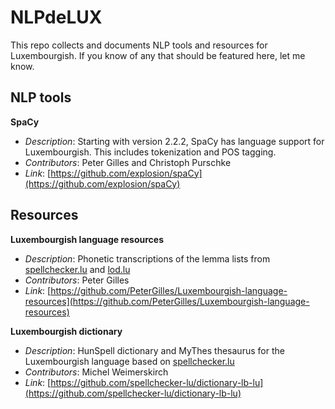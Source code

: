 # NLPdeLUX

This repo collects and documents NLP tools and resources for Luxembourgish. If you know of any that should be featured here, let me know.

## NLP tools

**SpaCy**

- *Description*: Starting with version 2.2.2, SpaCy has language support for Luxembourgish. This includes tokenization and POS tagging. 
- *Contributors*: Peter Gilles and Christoph Purschke
- *Link*: [https://github.com/explosion/spaCy](https://github.com/explosion/spaCy)

## Resources

**Luxembourgish language resources**

- *Description*: Phonetic transcriptions of the lemma lists from [spellchecker.lu](spellchecker.lu) and [lod.lu](lod.lu)
- *Contributors*: Peter Gilles
- *Link*: [https://github.com/PeterGilles/Luxembourgish-language-resources](https://github.com/PeterGilles/Luxembourgish-language-resources)

**Luxembourgish dictionary**

- *Description*: HunSpell dictionary and MyThes thesaurus for the Luxembourgish language based on [spellchecker.lu](spellchecker.lu)
- *Contributors*: Michel Weimerskirch
- *Link*: [https://github.com/spellchecker-lu/dictionary-lb-lu](https://github.com/spellchecker-lu/dictionary-lb-lu)
